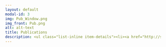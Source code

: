 ```yaml
---
layout: default
modal-id: 3
img: Pub_Window.png
img_front: Pub.png
alt: alt-text
title: Publications
description: <ul class="list-inline item-details"><li><a href="http://stm.sciencemag.org/content/7/307/307ra154">Human IFNAR2 Deficiency Lessons for Antiviral Immunity</a></li><li><a href="http://www.jbc.org/content/early/2016/12/12/jbc.M116.756601">Cytokine-Induced MMP13 Expression in Human Chondrocytes is dependent on Activating Transcription Factor 3 (ATF3) regulation</a></li><li><a href="http://journals.plos.org/plosone/article?id=10.1371/journal.pone.0148024">Leptin and Pro-Inflammatory Stimuli Synergistically Upregulate MMP-1 and MMP-3 Secretion in Human Gingival Fibroblasts.</a></li><li><a href="http://bmcmedgenet.biomedcentral.com/articles/10.1186/s12881-015-0254-2">Expression Analysis of the Osteoarthritis Genetic Susceptibility Locus Mapping to an Intron of the MCF2L Gene and Marked by the Polymorphism rs11842874</a></li> <li><a href="http://www.tandfonline.com/doi/full/10.3109/03008207.2016.1168409">The first international workshop on the epigenetics of osteoarthritis</a></li></ul>
---
```

